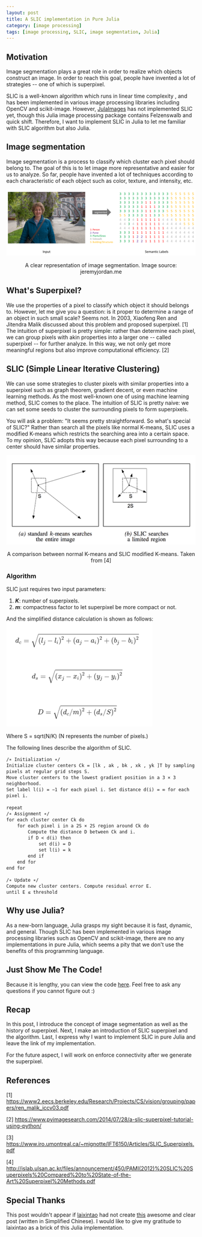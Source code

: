 ```yaml
---
layout: post
title: A SLIC implementation in Pure Julia
category: [image processing]
tags: [image processing, SLIC, image segmentation, Julia]
---
```


## Motivation
Image segmentation plays a great role in order to realize which
objects construct an image. In order to reach this goal, people
have invented a lot of strategies -- one of which is superpixel.

SLIC is a well-known algorithm which runs in linear time complexity
, and has been implemented in various image processing libraries
including OpenCV and scikit-image. However, [JulaImages](
https://juliaimages.org/latest/) has not implemented SLIC yet,
though this Julia image processing package contains Felzenswalb
and quick shift. Therefore, I want to implement SLIC in Julia
to let me familiar with SLIC algorithm but also Julia.

## Image segmentation
Image segmentation is a process to classify which cluster each 
pixel should belong to. The goal of this is to let image more representative
and easier for us to analyze. So far, people have invented a lot of
techniques according to each characteristic of each object such
as color, texture, and intensity, etc.

![image alt](/assets/images/2020/07/29/image_segmentation_example.png)
<center>A clear representation of image segmentation. Image source: jeremyjordan.me</center>

## What's Superpixel?
We use the properties of a pixel to classify which object it should belongs
to. However, let me give you a question: is it proper to determine a
range of an object in such small scale? Seems not. In 2003, Xiaofeng Ren and Jitendra Malik
discussed about this problem and proposed superpixel. [1] The intuition
of superpixel is pretty simple: rather than determine each pixel, we can 
group pixels with akin properties into a larger one -- called superpixel -- 
for further analyze. In this way, we not only get more meaningful regions
but also improve computational efficiency. [2]

## SLIC (Simple Linear Iterative Clustering)
We can use some strategies to cluster pixels with similar properties into
a superpixel such as graph theorem, gradient decent, or even machine learning
methods. As the most well-known one of using machine learning method, SLIC
comes to the place. The intuition of SLIC is pretty naive: we can set some
seeds to cluster the surrounding pixels to form superpixels.

You will ask a problem: "It seems pretty straightforward. So what's special
of SLIC?" Rather than search all the pixels like normal K-means, SLIC uses
a modified K-means which restricts the searching area into a certain space. 
To my opinion, SLIC adopts this way because each pixel surrounding to a 
center should have similar properties.

![slic_difference](/assets/images/2020/07/29/slic_difference.png)
<center>A comparison between normal K-means and SLIC modified K-means. Taken from [4]</center>

### Algorithm
SLIC just requires two input parameters: 
1. ***K***: number of superpixels.
2. ***m***: compactness factor to let superpixel be more compact or not.

And the simplified distance calculation is shown as follows:
![slic-distance_calculation](/assets/images/2020/07/29/slic_distance_calculation.png)

Where S = sqrt(N/K) 
(N represents the number of pixels.)

The following lines describe the algorithm of SLIC.
```
/∗ Initialization ∗/
Initialize cluster centers Ck = [lk , ak , bk , xk , yk ]T by sampling pixels at regular grid steps S.
Move cluster centers to the lowest gradient position in a 3 × 3 neighborhood.
Set label l(i) = −1 for each pixel i. Set distance d(i) = ∞ for each pixel i.
 
repeat
/∗ Assignment ∗/
for each cluster center Ck do
    for each pixel i in a 2S × 2S region around Ck do 
        Compute the distance D between Ck and i.
        if D < d(i) then
            set d(i) = D
            set l(i) = k 
        end if
    end for 
end for
 
/∗ Update ∗/
Compute new cluster centers. Compute residual error E.
until E ≤ threshold
```

## Why use Julia?
As a new-born language, Julia grasps my sight because it is fast, dynamic, and general.
Though SLIC has been implemented in various image processing libraries such as OpenCV and
scikit-image, there are no any implementations in pure Julia, which seems a pity that
we don't use the benefits of this programming language.

## Just Show Me The Code!
Because it is lengthy, you can view the code [here](https://github.com/Cuda-Chen/SLIC.jl/blob/master/src/SLIC.jl).
Feel free to ask any questions if you cannot figure out :)

## Recap
In this post, I introduce the concept of image segmentation as well as the history of
superpixel. Next, I make an introduction of SLIC superpixel and the algorithm. Last,
I express why I want to implement SLIC in pure Julia and leave the link of my implementation.

For the future aspect, I will work on enforce connectivity after we generate the superpixel.

## References
[1] https://www2.eecs.berkeley.edu/Research/Projects/CS/vision/grouping/papers/ren_malik_iccv03.pdf

[2] https://www.pyimagesearch.com/2014/07/28/a-slic-superpixel-tutorial-using-python/

[3] https://www.iro.umontreal.ca/~mignotte/IFT6150/Articles/SLIC_Superpixels.pdf

[4] http://islab.ulsan.ac.kr/files/announcement/450/PAMI(2012)%20SLIC%20Superpixels%20Compared%20to%20State-of-the-Art%20Superpixel%20Methods.pdf

## Special Thanks
This post wouldn't appear if [laixintao](https://github.com/laixintao) had not create 
[this](https://www.kawabangga.com/posts/1923) awesome and clear post (written in Simplified Chinese).
I would like to give my gratitude to laixintao as a brick of this Julia implementation.
